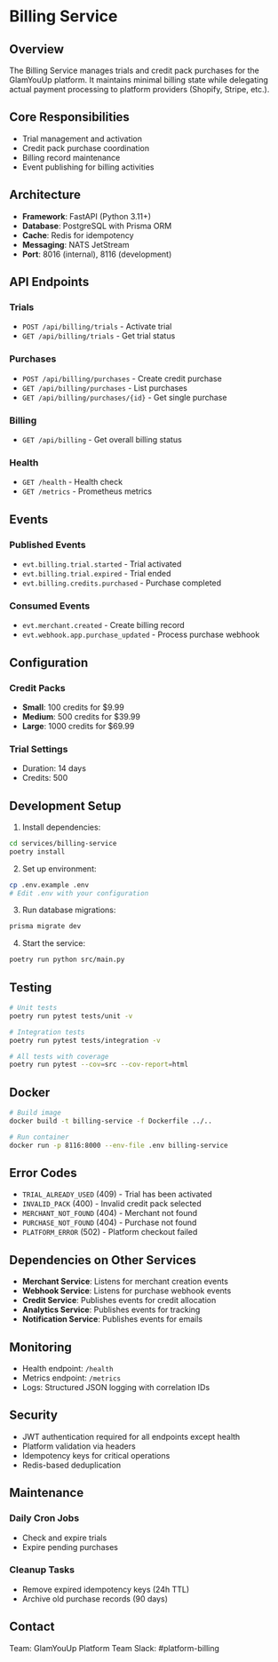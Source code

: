 # Billing Service

## Overview
The Billing Service manages trials and credit pack purchases for the GlamYouUp platform. It maintains minimal billing state while delegating actual payment processing to platform providers (Shopify, Stripe, etc.).

## Core Responsibilities
- Trial management and activation
- Credit pack purchase coordination
- Billing record maintenance
- Event publishing for billing activities

## Architecture
- **Framework**: FastAPI (Python 3.11+)
- **Database**: PostgreSQL with Prisma ORM
- **Cache**: Redis for idempotency
- **Messaging**: NATS JetStream
- **Port**: 8016 (internal), 8116 (development)

## API Endpoints

### Trials
- `POST /api/billing/trials` - Activate trial
- `GET /api/billing/trials` - Get trial status

### Purchases
- `POST /api/billing/purchases` - Create credit purchase
- `GET /api/billing/purchases` - List purchases
- `GET /api/billing/purchases/{id}` - Get single purchase

### Billing
- `GET /api/billing` - Get overall billing status

### Health
- `GET /health` - Health check
- `GET /metrics` - Prometheus metrics

## Events

### Published Events
- `evt.billing.trial.started` - Trial activated
- `evt.billing.trial.expired` - Trial ended
- `evt.billing.credits.purchased` - Purchase completed

### Consumed Events
- `evt.merchant.created` - Create billing record
- `evt.webhook.app.purchase_updated` - Process purchase webhook

## Configuration

### Credit Packs
- **Small**: 100 credits for $9.99
- **Medium**: 500 credits for $39.99
- **Large**: 1000 credits for $69.99

### Trial Settings
- Duration: 14 days
- Credits: 500

## Development Setup

1. Install dependencies:
```bash
cd services/billing-service
poetry install
```

2. Set up environment:
```bash
cp .env.example .env
# Edit .env with your configuration
```

3. Run database migrations:
```bash
prisma migrate dev
```

4. Start the service:
```bash
poetry run python src/main.py
```

## Testing

```bash
# Unit tests
poetry run pytest tests/unit -v

# Integration tests
poetry run pytest tests/integration -v

# All tests with coverage
poetry run pytest --cov=src --cov-report=html
```

## Docker

```bash
# Build image
docker build -t billing-service -f Dockerfile ../..

# Run container
docker run -p 8116:8000 --env-file .env billing-service
```

## Error Codes
- `TRIAL_ALREADY_USED` (409) - Trial has been activated
- `INVALID_PACK` (400) - Invalid credit pack selected
- `MERCHANT_NOT_FOUND` (404) - Merchant not found
- `PURCHASE_NOT_FOUND` (404) - Purchase not found
- `PLATFORM_ERROR` (502) - Platform checkout failed

## Dependencies on Other Services
- **Merchant Service**: Listens for merchant creation events
- **Webhook Service**: Listens for purchase webhook events
- **Credit Service**: Publishes events for credit allocation
- **Analytics Service**: Publishes events for tracking
- **Notification Service**: Publishes events for emails

## Monitoring
- Health endpoint: `/health`
- Metrics endpoint: `/metrics`
- Logs: Structured JSON logging with correlation IDs

## Security
- JWT authentication required for all endpoints except health
- Platform validation via headers
- Idempotency keys for critical operations
- Redis-based deduplication

## Maintenance

### Daily Cron Jobs
- Check and expire trials
- Expire pending purchases

### Cleanup Tasks
- Remove expired idempotency keys (24h TTL)
- Archive old purchase records (90 days)

## Contact
Team: GlamYouUp Platform Team
Slack: #platform-billing
